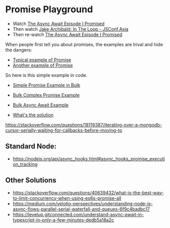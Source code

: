 
# Promise Playground

* Watch [The Async Await Episode I Promised](https://www.youtube.com/watch?v=vn3tm0quoqE)
* Then watch [Jake Archibald: In The Loop - JSConf.Asia](https://www.youtube.com/watch?v=cCOL7MC4Pl0)
* Then re-watch [The Async Await Episode I Promised](https://www.youtube.com/watch?v=vn3tm0quoqE)

When people first tell you about promises, the examples are trival and hide the dangers:
* [Typical example of Promise](https://blog.risingstack.com/node-hero-async-programming-in-node-js/#asynccontrolflow)
* [Another example of Promise](https://www.tomas-dvorak.cz/posts/nodejs-request-without-dependencies/)

So here is this simple example in code.
* [Simple Promise Example in Bulk](1simplepromise.js)

* [Bulk Complex Promise Example](2simplepromise.js)
* [Bulk Async Await Example](3asyncawait.js)
* [What's the solution](4solution.js)


https://stackoverflow.com/questions/18119387/iterating-over-a-mongodb-cursor-serially-waiting-for-callbacks-before-moving-to


## Standard Node:
* https://nodejs.org/api/async_hooks.html#async_hooks_promise_execution_tracking

## Other Solutions
* https://stackoverflow.com/questions/40639432/what-is-the-best-way-to-limit-concurrency-when-using-es6s-promise-all
* https://medium.com/velotio-perspectives/understanding-node-js-async-flows-parallel-serial-waterfall-and-queues-6f9c4badbc17
* https://levelup.gitconnected.com/understand-async-await-in-typescript-in-only-a-few-minutes-dedb5a18a2c